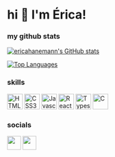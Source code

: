 hi 👋 I'm Érica!
==========================

### my github stats

<a href="http://www.github.com/ericahanemann"><img src="https://github-readme-stats-peguimasid.vercel.app/api?username=ericahanemann&show_icons=true&hide=&count_private=true&title_color=a5a6a8&text_color=ffffff&icon_color=a5a6a8&bg_color=0d1117&hide_border=false&show_icons=true" alt="ericahanemann's GitHub stats" /></a>

<!--
bg color tava 171717

<a href="http://www.github.com/ericahanemann"><img src="https://github-readme-streak-stats.herokuapp.com/?user=ericahanemann&stroke=ffffff&background=171717&ring=a5a6a8&fire=a5a6a8&currStreakNum=ffffff&currStreakLabel=a5a6a8&sideNums=ffffff&sideLabels=ffffff&dates=ffffff&hide_border=true" /></a>

<a href="http://www.github.com/ericahanemann"><img src="https://activity-graph.herokuapp.com/graph?username=ericahanemann&bg_color=171717&color=ffffff&line=a5a6a8&point=ffffff&area_color=171717&area=true&hide_border=true&custom_title=GitHub%20Commits%20Graph" alt="GitHub Commits Graph" /></a>
-->

<a href="https://github.com/ericahanemann" align="left"><img src="https://github-readme-stats-peguimasid.vercel.app/api/top-langs/?username=ericahanemann&layout=compact&title_color=a5a6a8&text_color=ffffff&icon_color=a5a6a8&bg_color=0d1117&hide_border=false&locale=en&custom_title=Top%20%Languages" alt="Top Languages" /></a>

### skills

<p align="left">
<a href="https://developer.mozilla.org/en-US/docs/Glossary/HTML5" target="_blank" rel="noreferrer"><img src="https://raw.githubusercontent.com/danielcranney/readme-generator/main/public/icons/skills/html5-colored.svg" width="36" height="36" alt="HTML5" /></a>
<a href="https://developer.mozilla.org/en-US/docs/Glossary/CSS" target="_blank" rel="noreferrer"><img src="https://raw.githubusercontent.com/danielcranney/readme-generator/main/public/icons/skills/css3-colored.svg" width="36" height="36" alt="CSS3" /></a>
<a href="https://developer.mozilla.org/en-US/docs/Web/JavaScript" target="_blank" rel="noreferrer"><img src="https://raw.githubusercontent.com/danielcranney/readme-generator/main/public/icons/skills/javascript-colored.svg" width="36" height="36" alt="Javascript" /></a>
<a href="https://reactjs.org/" target="_blank" rel="noreferrer"><img src="https://raw.githubusercontent.com/danielcranney/readme-generator/main/public/icons/skills/react-colored.svg" width="36" height="36" alt="React" /></a>
<a href="https://www.typescriptlang.org/" target="_blank" rel="noreferrer"><img src="https://raw.githubusercontent.com/danielcranney/readme-generator/main/public/icons/skills/typescript-colored.svg" width="36" height="36" alt="Typescript" /></a>
<a href="https://docs.microsoft.com/en-us/cpp/?view=msvc-170" target="_blank" rel="noreferrer"><img src="https://raw.githubusercontent.com/danielcranney/readme-generator/main/public/icons/skills/c-colored.svg" width="36" height="36" alt="C" /></a>

<!--
<a href="https://nextjs.org/docs" target="_blank" rel="noreferrer"><img src="https://raw.githubusercontent.com/danielcranney/readme-generator/main/public/icons/skills/nextjs-colored-dark.svg" width="36" height="36" alt="NextJs" /></a>
<a href="https://nodejs.org/en/" target="_blank" rel="noreferrer"><img src="https://raw.githubusercontent.com/danielcranney/readme-generator/main/public/icons/skills/nodejs-colored.svg" width="36" height="36" alt="NodeJS" /></a>
-->
</p>

### socials

<p align="left"> <a href="https://www.linkedin.com/in/%C3%A9rica-hanemann-090000220/" target="_blank" rel="noreferrer"><img src="https://raw.githubusercontent.com/danielcranney/readme-generator/main/public/icons/socials/linkedin.svg" width="32" height="32" /></a>  <a href="https://www.instagram.com/erica_hnm/" target="_blank" rel="noreferrer"><img src="https://raw.githubusercontent.com/danielcranney/readme-generator/main/public/icons/socials/instagram.svg" width="32" height="32" /></a> </p>

<!--
**ericahanemann/ericahanemann** is a ✨ _special_ ✨ repository because its `README.md` (this file) appears on your GitHub profile.

Here are some ideas to get you started:

- 🔭 I’m currently working on ...
- 🌱 I’m currently learning ...
- 👯 I’m looking to collaborate on ...
- 🤔 I’m looking for help with ...
- 💬 Ask me about ...
- 📫 How to reach me: ...
- 😄 Pronouns: ...
- ⚡ Fun fact: ...
-->

